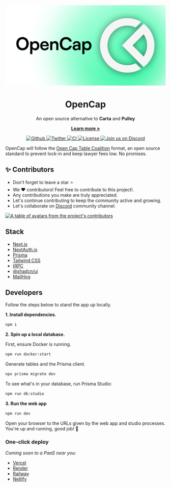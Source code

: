 <picture>
  <source media="(prefers-color-scheme: dark)" srcset=".github/images/cover-dark.png">
  <source media="(prefers-color-scheme: light)" srcset=".github/images/cover-light.png">
  <img alt="OpenCap cover image" src=".github/images/cover-light.png">
</picture>


<h1 align="center">OpenCap</h1>
<p align="center">
  An open source alternative to <strong>Carta</strong> and <strong>Pulley</strong>
</p>
<p align="center">
  <a href="https://opencap.co"><strong>Learn more »</strong></a>
</p>

<p align="center">
  <a href="https://github.com/opencapco/opencap.co/stargazers">
    <img src="https://img.shields.io/github/stars/opencapco/opencap.co??style=flat&label=opencap.co&logo=github&color=2dd4bf&logoColor=fff" alt="Github" />
  </a>
  <a href="https://twitter.com/envless">
    <img src="https://img.shields.io/twitter/follow/opencapco?style=flat&label=%40opencapco&logo=twitter&color=0bf&logoColor=0bf" alt="Twitter" />
  </a>
  <a href="https://github.com/opencapco/opencap.co/actions/workflows/production.yml">
    <img src="https://github.com/opencapco/opencap.co/actions/workflows/production.yml/badge.svg?branch=main&title=CI" alt="CI" />
  </a>
  <a href="https://github.com/opencapco/opencap.co/blob/main/LICENSE">
    <img src="https://img.shields.io/github/license/opencapco/opencap.co?label=license&logo=github&color=f80&logoColor=fff" alt="License" />
  </a>
  <a href="https://discord.gg/rCpqnD6G6p">
    <img src="https://img.shields.io/badge/Discord-Join%20us%20on%20Discord-blue" alt="Join us on Discord" />
  </a>
</p>


OpenCap will follow the [Open Cap Table Coalition](https://www.opencaptablecoalition.com/format) format, an open source standard to prevent lock-in and keep lawyer fees low. No promises.

<h2 id="contributors">✨ Contributors</h2>

- Don't forget to leave a star ⭐️
- We ❤️ contributors! Feel free to contribute to this project!.
- Any contributions you make are truly appreciated.
- Let's continue contributing to keep the community active and growing.
- Let's collaborate on [Discord](https://discord.gg/rCpqnD6G6p) community channel.

<a href="https://github.com/opencapco/opencap.co/graphs/contributors">
  <p>
    <img src="https://contrib.rocks/image?repo=opencapco/opencap.co" alt="A table of avatars from the project's contributors" />
  </p>
</a>

## Stack
- [Next.js](https://nextjs.org)
- [NextAuth.js](https://next-auth.js.org)
- [Prisma](https://prisma.io)
- [Tailwind CSS](https://tailwindcss.com)
- [tRPC](https://trpc.io)
- [@shadcn/ui](https://ui.shadcn.com/)
- [MailHog](https://github.com/mailhog/MailHog)

## Developers

Follow the steps below to stand the app up locally.

**1. Install dependencies.**

```sh
npm i
```

**2. Spin up a local database.**

First, ensure Docker is running.

```sh
npm run docker:start
```

Generate tables and the Prisma client.

```sh
npx prisma migrate dev
```

To see what's in your database, run Prisma Studio:

```sh
npm run db:studio
```

**3. Run the web app**

```sh
npm run dev
```

Open your browser to the URLs given by the web app and studio processes. You're up and running, good job! 🎉

### One-click deploy

_Coming soon to a PaaS near you:_

- [Vercel](https://vercel.com/new/git/external?repository-url=https://github.com/opencapco/opencap.co)
- [Render](https://render.com/deploy?repo=https://github.com/opencapco/opencap.co)
- [Railway](https://railway.app/new?template=)
- [Netlify](https://app.netlify.com/start/deploy?repository=https://github.com/opencapco/opencap.co)
